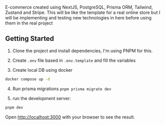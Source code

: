 E-commerce created using NextJS, PostgreSQL, Prisma ORM, Tailwind, Zustand and Stripe. This will be like the template for a real online store but I will be implementing and testing new technologies in here before using them in the real project

## Getting Started

1. Clone the project and install dependencies, I'm using PNPM for this.

2. Create `.env` file based in `.env.template` and fill the variables

3. Create local DB using docker

```bash
docker compose up -d
```

4. Run prisma migrations `pnpm prisma migrate dev`

5. run the development server:

```bash
pnpm dev
```

Open [http://localhost:3000](http://localhost:3000) with your browser to see the result.
